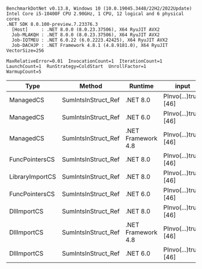 ```

BenchmarkDotNet v0.13.8, Windows 10 (10.0.19045.3448/22H2/2022Update)
Intel Core i5-10400F CPU 2.90GHz, 1 CPU, 12 logical and 6 physical cores
.NET SDK 8.0.100-preview.7.23376.3
  [Host]     : .NET 8.0.0 (8.0.23.37506), X64 RyuJIT AVX2
  Job-MLAKQH : .NET 8.0.0 (8.0.23.37506), X64 RyuJIT AVX2
  Job-IQTMEU : .NET 6.0.22 (6.0.2223.42425), X64 RyuJIT AVX2
  Job-DACHJP : .NET Framework 4.8.1 (4.8.9181.0), X64 RyuJIT VectorSize=256

MaxRelativeError=0.01  InvocationCount=1  IterationCount=1  
LaunchCount=1  RunStrategy=ColdStart  UnrollFactor=1  
WarmupCount=5  

```
| Type            | Method              | Runtime            | input                | Mean        | Error | Median      | Min         | Max         | Allocated |
|---------------- |-------------------- |------------------- |--------------------- |------------:|------:|------------:|------------:|------------:|----------:|
| ManagedCS       | SumIntsInStruct_Ref | .NET 8.0           | PInvo(...)truct [46] |    369.5 μs |    NA |    369.5 μs |    369.5 μs |    369.5 μs |     400 B |
| ManagedCS       | SumIntsInStruct_Ref | .NET 6.0           | PInvo(...)truct [46] |    377.1 μs |    NA |    377.1 μs |    377.1 μs |    377.1 μs |     640 B |
| ManagedCS       | SumIntsInStruct_Ref | .NET Framework 4.8 | PInvo(...)truct [46] |    537.3 μs |    NA |    537.3 μs |    537.3 μs |    537.3 μs |         - |
| FuncPointersCS  | SumIntsInStruct_Ref | .NET 8.0           | PInvo(...)truct [46] | 31,147.3 μs |    NA | 31,147.3 μs | 31,147.3 μs | 31,147.3 μs |     400 B |
| LibraryImportCS | SumIntsInStruct_Ref | .NET 8.0           | PInvo(...)truct [46] | 31,770.9 μs |    NA | 31,770.9 μs | 31,770.9 μs | 31,770.9 μs |     400 B |
| FuncPointersCS  | SumIntsInStruct_Ref | .NET 6.0           | PInvo(...)truct [46] | 32,633.8 μs |    NA | 32,633.8 μs | 32,633.8 μs | 32,633.8 μs |     640 B |
| DllImportCS     | SumIntsInStruct_Ref | .NET 8.0           | PInvo(...)truct [46] | 41,741.2 μs |    NA | 41,741.2 μs | 41,741.2 μs | 41,741.2 μs |     400 B |
| DllImportCS     | SumIntsInStruct_Ref | .NET Framework 4.8 | PInvo(...)truct [46] | 42,292.0 μs |    NA | 42,292.0 μs | 42,292.0 μs | 42,292.0 μs |         - |
| DllImportCS     | SumIntsInStruct_Ref | .NET 6.0           | PInvo(...)truct [46] | 42,666.3 μs |    NA | 42,666.3 μs | 42,666.3 μs | 42,666.3 μs |     640 B |
